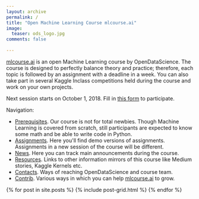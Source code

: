 ```yaml
---
layout: archive
permalink: /
title: "Open Machine Learning Course mlcourse.ai"
image:
  teaser: ods_logo.jpg
comments: false
    
---
```

[mlcourse.ai](https://mlcourse.ai) is an open Machine Learning course by OpenDataScience. The course is designed to perfectly balance theory and practice; therefore, each topic is followed by an assignment with a deadline in a week. You can also take part in several Kaggle Inclass competitions held during the course and work on your own projects.

Next session starts on October 1, 2018. Fill in [this form](https://docs.google.com/forms/d/1_pDNuVHwBxV5wuOcdaXoxBZneyAQcqfOl4V2qkqKbNQ/) to participate.

Navigation:
- [Prerequisites](prerequisites). Our course is not for total newbies. Though Machine Learning is covered from scratch, still participants are expected to know some math and be able to write code in Python.
- [Assignments](assignments). Here you'll find demo versions of assignments. Assignments in a new session of the course will be different.
- [News](news). Here you can track main announcements during the course.
- [Resources](resources). Links to other information mirrors of this course like Medium stories, Kaggle Kernels etc.
- [Contacts](contacts). Ways of reaching OpenDataScience and course team.
- [Contrib](contrib). Various ways in which you can help [mlcourse.ai](mlcourse.ai) to grow.

<div class="tiles">
{% for post in site.posts %}
	{% include post-grid.html %}
{% endfor %}
</div><!-- /.tiles -->
